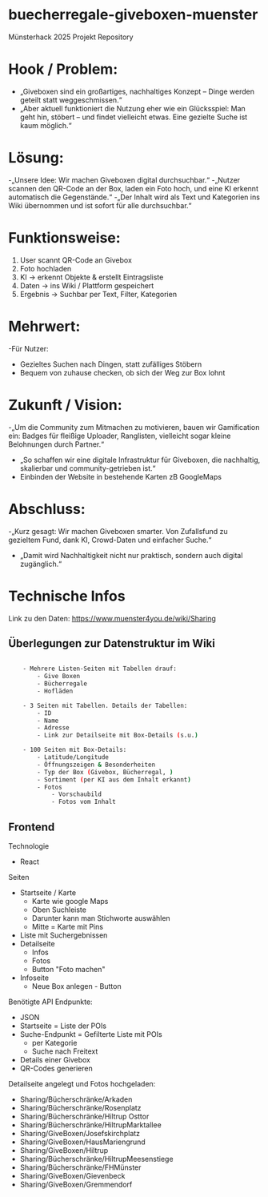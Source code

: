# buecherregale-giveboxen-muenster

Münsterhack 2025 Projekt Repository

# Hook / Problem:
- „Giveboxen sind ein großartiges, nachhaltiges Konzept – Dinge werden geteilt statt weggeschmissen.“
- „Aber aktuell funktioniert die Nutzung eher wie ein Glücksspiel: Man geht hin, stöbert – und findet vielleicht etwas. Eine gezielte Suche ist kaum möglich.“

# Lösung:
-„Unsere Idee: Wir machen Giveboxen digital durchsuchbar.“
-„Nutzer scannen den QR-Code an der Box, laden ein Foto hoch, und eine KI erkennt automatisch die Gegenstände.“
-„Der Inhalt wird als Text und Kategorien ins Wiki übernommen und ist sofort für alle durchsuchbar.“

# Funktionsweise:
1. User scannt QR-Code an Givebox
2. Foto hochladen
3. KI → erkennt Objekte & erstellt Eintragsliste
4. Daten → ins Wiki / Plattform gespeichert
5. Ergebnis → Suchbar per Text, Filter, Kategorien

# Mehrwert:
-Für Nutzer:
  * Gezieltes Suchen nach Dingen, statt zufälliges Stöbern
  * Bequem von zuhause checken, ob sich der Weg zur Box lohnt

# Zukunft / Vision:
-„Um die Community zum Mitmachen zu motivieren, bauen wir Gamification ein: Badges für fleißige Uploader, Ranglisten, vielleicht sogar kleine Belohnungen durch Partner.“
- „So schaffen wir eine digitale Infrastruktur für Giveboxen, die nachhaltig, skalierbar und community-getrieben ist.“
- Einbinden der Website in bestehende Karten zB GoogleMaps

# Abschluss:
-„Kurz gesagt: Wir machen Giveboxen smarter. Von Zufallsfund zu gezieltem Fund, dank KI, Crowd-Daten und einfacher Suche.“
- „Damit wird Nachhaltigkeit nicht nur praktisch, sondern auch digital zugänglich.“

# Technische Infos

Link zu den Daten: https://www.muenster4you.de/wiki/Sharing


## Überlegungen zur Datenstruktur im Wiki

```bash

    - Mehrere Listen-Seiten mit Tabellen drauf: 
        - Give Boxen
        - Bücherregale
        - Hofläden

    - 3 Seiten mit Tabellen. Details der Tabellen: 
        - ID
        - Name
        - Adresse
        - Link zur Detailseite mit Box-Details (s.u.)

    - 100 Seiten mit Box-Details: 
        - Latitude/Longitude
        - Öffnungszeigen & Besonderheiten
        - Typ der Box (Givebox, Bücherregal, )
        - Sortiment (per KI aus dem Inhalt erkannt)
        - Fotos
            - Vorschaubild
            - Fotos vom Inhalt
```

## Frontend
Technologie
- React

Seiten
- Startseite / Karte    
    - Karte wie google Maps
    - Oben Suchleiste
    - Darunter kann man Stichworte auswählen
    - Mitte = Karte mit Pins
- Liste mit Suchergebnissen
- Detailseite
    - Infos
    - Fotos
    - Button "Foto machen"
- Infoseite
    - Neue Box anlegen - Button

Benötigte API Endpunkte: 
- JSON
- Startseite = Liste der POIs
- Suche-Endpunkt = Gefilterte Liste mit POIs
    - per Kategorie 
    - Suche nach Freitext
- Details einer Givebox
- QR-Codes generieren


Detailseite angelegt und Fotos hochgeladen: 
* Sharing/Bücherschränke/Arkaden
* Sharing/Bücherschränke/Rosenplatz
* Sharing/Bücherschränke/Hiltrup Osttor
* Sharing/Bücherschränke/HiltrupMarktallee
* Sharing/GiveBoxen/Josefskirchplatz
* Sharing/GiveBoxen/HausMariengrund
* Sharing/GiveBoxen/Hiltrup
* Sharing/Bücherschränke/HiltrupMeesenstiege
* Sharing/Bücherschränke/FHMünster
* Sharing/GiveBoxen/Gievenbeck
* Sharing/GiveBoxen/Gremmendorf
